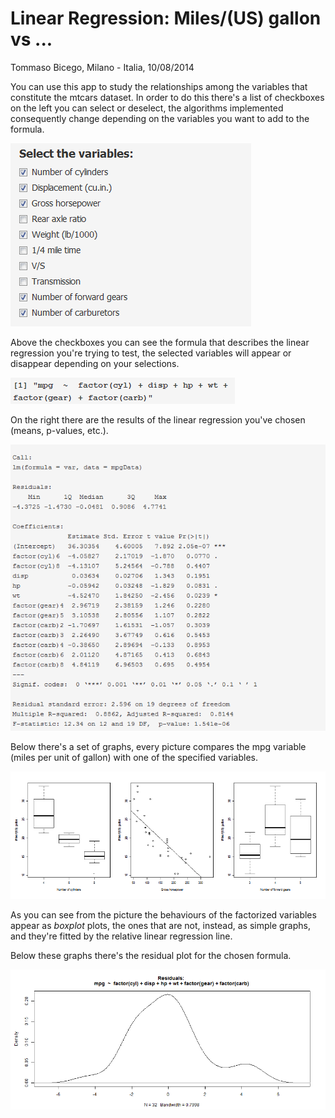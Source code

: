 Linear Regression: Miles/(US) gallon vs ...
===============

Tommaso Bicego, Milano - Italia, 10/08/2014

You can use this app to study the relationships among the variables that constitute the mtcars dataset.
In order to do this there's a list of checkboxes on the left you can select or deselect, the algorithms implemented consequently change depending on the variables you want to add to the formula.

![alt tag](https://github.com/tommasobicego/data_products_2/blob/master/images/variables.PNG)

Above the checkboxes you can see the formula that describes the linear regression you're trying to test, the selected variables will appear or disappear depending on your selections.

![alt tag](https://github.com/tommasobicego/data_products_2/blob/master/images/reg_formula.PNG)

On the right there are the results of the linear regression you've chosen (means, p-values, etc.). 

![alt tag](https://github.com/tommasobicego/data_products_2/blob/master/images/results.PNG)

Below there's a set of graphs, every picture compares the mpg variable (miles per unit of gallon) with one of the specified variables.

![alt tag](https://github.com/tommasobicego/data_products_2/blob/master/images/graphs.PNG)

As you can see from the picture the behaviours of the factorized variables appear as *boxplot* plots, the ones that are not, instead, as simple graphs, and they're fitted by the relative linear regression line.

Below these graphs there's the residual plot for the chosen formula.

![alt tag](https://github.com/tommasobicego/data_products_2/blob/master/images/residuals.PNG)
